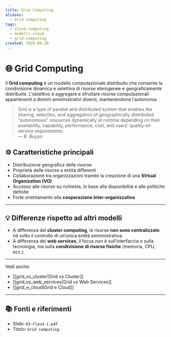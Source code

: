 ```yaml
---
title: Grid Computing
aliases:
  - Grid Computing
tags:
  - cloud-computing
  - modelli-cloud
  - grid-computing
created: 2025-06-20
---
```

# 🌐 Grid Computing

Il **Grid computing** è un modello computazionale distribuito che consente la condivisione dinamica e selettiva di risorse eterogenee e geograficamente distribuite. L'obiettivo è aggregare e sfruttare risorse computazionali appartenenti a domini amministrativi diversi, mantenendone l'autonomia.

> Grid is a type of parallel and distributed system that enables the sharing, selection, and aggregation of geographically distributed "autonomous" resources dynamically at runtime depending on their availability, capability, performance, cost, and users' quality-of-service requirements.  
> — *R. Buyya*

## ⚙️ Caratteristiche principali

- Distribuzione geografica delle risorse
- Proprietà delle risorse a entità differenti
- Collaborazione tra organizzazioni tramite la creazione di una **Virtual Organization (VO)**
- Accesso alle risorse su richiesta, in base alla disponibilità e alle politiche definite
- Forte orientamento alla **cooperazione inter-organizzativa**

---

## 💡 Differenze rispetto ad altri modelli

- A differenza del **cluster computing**, le risorse **non sono centralizzate** né sotto il controllo di un’unica entità amministrativa.
- A differenza dei **web services**, il focus non è sull’interfaccia o sulla tecnologia, ma sulla **condivisione di risorse fisiche** (memoria, CPU, ecc.).

---

Vedi anche:
- [[grid_vs_cluster|Grid vs Cluster]]
- [[grid_vs_web_services|Grid vs Web Services]]
- [[grid_e_cloud|Grid e Cloud]]


---

## 📚 Fonti e riferimenti  
- Slide: `03-Cloud-1.pdf`  
- Titolo: `Grid computing`
